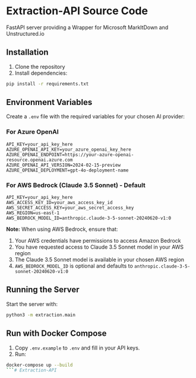 # Extraction-API Source Code 

FastAPI server providing a Wrapper for Microsoft MarkItDown and Unstructured.io 

## Installation

1. Clone the repository
2. Install dependencies:

```bash
pip install -r requirements.txt
```

## Environment Variables

Create a `.env` file with the required variables for your chosen AI provider:

### For Azure OpenAI

```
API_KEY=your_api_key_here
AZURE_OPENAI_API_KEY=your_azure_openai_key_here
AZURE_OPENAI_ENDPOINT=https://your-azure-openai-resource.openai.azure.com
AZURE_OPENAI_API_VERSION=2024-02-15-preview
AZURE_OPENAI_DEPLOYMENT=gpt-4o-deployment-name
```

### For AWS Bedrock (Claude 3.5 Sonnet) - Default

```
API_KEY=your_api_key_here
AWS_ACCESS_KEY_ID=your_aws_access_key_id
AWS_SECRET_ACCESS_KEY=your_aws_secret_access_key
AWS_REGION=us-east-1
AWS_BEDROCK_MODEL_ID=anthropic.claude-3-5-sonnet-20240620-v1:0
```

**Note:** When using AWS Bedrock, ensure that:

1. Your AWS credentials have permissions to access Amazon Bedrock
2. You have requested access to Claude 3.5 Sonnet model in your AWS region
3. The Claude 3.5 Sonnet model is available in your chosen AWS region
4. `AWS_BEDROCK_MODEL_ID` is optional and defaults to `anthropic.claude-3-5-sonnet-20240620-v1:0`

## Running the Server

Start the server with:
```bash
python3 -m extraction.main
```

## Run with Docker Compose 
1. Copy `.env.example` to `.env` and fill in your API keys.
2. Run:

```sh
docker-compose up --build
```# Extraction-API
